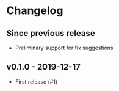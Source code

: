 # Changelog

## Since previous release

 - Preliminary support for fix suggestions


## v0.1.0 - 2019-12-17

  - First release (#1)
